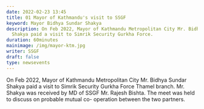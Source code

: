 ```yaml
---
date: 2022-02-23 13:45
title: 01 Mayor of Kathmandu's visit to SSGF
keyword: Mayor Bidhya Sundar Shakya
description: On Feb 2022, Mayor of Kathmandu Metropolitan City Mr. Bidhya Sundar
  Shakya paid a visit to Simrik Security Gurkha Force.
duration: 60minutes
mainimage: /img/mayor-ktm.jpg
writer: SSGF
draft: false
type: newsevents
---
```

On Feb 2022, Mayor of Kathmandu Metropolitan City Mr. Bidhya Sundar Shakya paid a visit to Simrik Security Gurkha Force Thamel branch. Mr. Shakya was received by MD of SSGF Mr. Rajesh Bishta. The meet was held to discuss on probable mutual co- operation between the two partners.